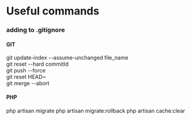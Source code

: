 # Useful commands

### adding to .gitignore

#### GIT
git update-index --assume-unchanged file_name <br />
git reset --hard commitId <br />
git push --force <br />
git reset HEAD~ <br />
git merge --abort <br />

#### PHP
php artisan migrate
php artisan migrate:rollback
php artisan cache:clear
